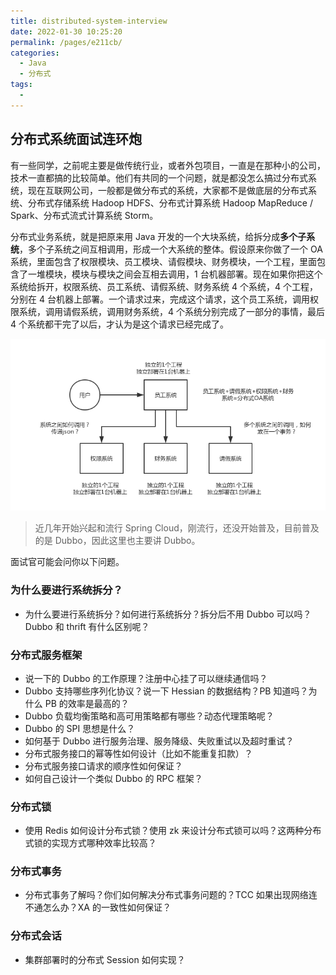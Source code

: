 ```yaml
---
title: distributed-system-interview
date: 2022-01-30 10:25:20
permalink: /pages/e211cb/
categories:
  - Java
  - 分布式
tags:
  - 
---
```

## 分布式系统面试连环炮

有一些同学，之前呢主要是做传统行业，或者外包项目，一直是在那种小的公司，技术一直都搞的比较简单。他们有共同的一个问题，就是都没怎么搞过分布式系统，现在互联网公司，一般都是做分布式的系统，大家都不是做底层的分布式系统、分布式存储系统 Hadoop HDFS、分布式计算系统 Hadoop MapReduce / Spark、分布式流式计算系统 Storm。

分布式业务系统，就是把原来用 Java 开发的一个大块系统，给拆分成**多个子系统**，多个子系统之间互相调用，形成一个大系统的整体。假设原来你做了一个 OA 系统，里面包含了权限模块、员工模块、请假模块、财务模块，一个工程，里面包含了一堆模块，模块与模块之间会互相去调用，1 台机器部署。现在如果你把这个系统给拆开，权限系统、员工系统、请假系统、财务系统 4 个系统，4 个工程，分别在 4 台机器上部署。一个请求过来，完成这个请求，这个员工系统，调用权限系统，调用请假系统，调用财务系统，4 个系统分别完成了一部分的事情，最后 4 个系统都干完了以后，才认为是这个请求已经完成了。

![simple-distributed-system-oa](./images/simple-distributed-system-oa.png)

> 近几年开始兴起和流行 Spring Cloud，刚流行，还没开始普及，目前普及的是 Dubbo，因此这里也主要讲 Dubbo。

面试官可能会问你以下问题。

### 为什么要进行系统拆分？

- 为什么要进行系统拆分？如何进行系统拆分？拆分后不用 Dubbo 可以吗？Dubbo 和 thrift 有什么区别呢？

### 分布式服务框架

- 说一下的 Dubbo 的工作原理？注册中心挂了可以继续通信吗？
- Dubbo 支持哪些序列化协议？说一下 Hessian 的数据结构？PB 知道吗？为什么 PB 的效率是最高的？
- Dubbo 负载均衡策略和高可用策略都有哪些？动态代理策略呢？
- Dubbo 的 SPI 思想是什么？
- 如何基于 Dubbo 进行服务治理、服务降级、失败重试以及超时重试？
- 分布式服务接口的幂等性如何设计（比如不能重复扣款）？
- 分布式服务接口请求的顺序性如何保证？
- 如何自己设计一个类似 Dubbo 的 RPC 框架？

### 分布式锁

- 使用 Redis 如何设计分布式锁？使用 zk 来设计分布式锁可以吗？这两种分布式锁的实现方式哪种效率比较高？

### 分布式事务

- 分布式事务了解吗？你们如何解决分布式事务问题的？TCC 如果出现网络连不通怎么办？XA 的一致性如何保证？

### 分布式会话

- 集群部署时的分布式 Session 如何实现？
